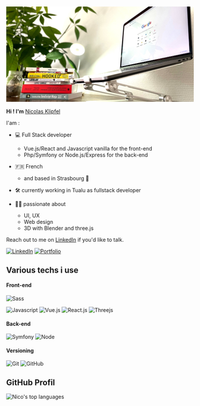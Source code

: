 ![Cover](https://github.com/Klipfel-Nicolas/Klipfel-Nicolas/blob/main/img/autodidact.jpeg)

**Hi ! I'm** [Nicolas Klipfel](https://nicolas-klipfel.fr/)

I'am :
- 💻 Full Stack developer
  - Vue.js/React and Javascript vanilla for the front-end
  - Php/Symfony or Node.js/Express for the back-end

- 🇫🇷 French 
  - and based in Strasbourg 🥨

-  🛠 currently working in Tualu as fullstack developer

-  🧑‍💻 passionate about
    -  UI, UX 
    -  Web design 
    -  3D with Blender and three.js


Reach out to me on [LinkedIn](https://www.linkedin.com/in/nicolas-klipfel/) if you'd like to talk.

[![LinkedIn](https://img.shields.io/badge/Get%20In%20Touch-LinkedIn-0077B5?style=for-the-badge&logo=linkedin&logoColor=white)](https://www.linkedin.com/in/nicolas-klipfel/)
[![Portfolio](https://img.shields.io/badge/Have%20A%20Look-Portfolio-15d8a4?style=for-the-badge&logo=pinboard&logoColor=white)](https://nicolas-klipfel.fr/) 



## Various techs i use

#### Front-end

![Sass](https://img.shields.io/badge/Sass-CC6699?style=for-the-badge&logo=sass&logoColor=white)

![Javascript](https://img.shields.io/badge/Javascript-F7DF1E?style=for-the-badge&logo=javascript&logoColor=white) ![Vue.js](https://img.shields.io/badge/Vue.js-4FC08D?style=for-the-badge&logo=vue&logoColor=white) ![React.js](https://img.shields.io/badge/React-61DAFB?style=for-the-badge&logo=react&logoColor=white) ![Threejs](https://img.shields.io/badge/threejs-black?style=for-the-badge&logo=three.js&logoColor=white)

#### Back-end

![Symfony](https://img.shields.io/badge/Symfony-000000?style=for-the-badge&logo=symfony&logoColor=white) ![Node](https://img.shields.io/badge/Node.js-339933?style=for-the-badge&logo=node.js&logoColor=white)

#### Versioning
![Git](https://img.shields.io/badge/git-%23F05033.svg?style=for-the-badge&logo=git&logoColor=white) ![GitHub](https://img.shields.io/badge/github-%23121011.svg?style=for-the-badge&logo=github&logoColor=white)

## GitHub Profil
![Nico's top languages](https://github-readme-stats.vercel.app/api/top-langs/?username=Klipfel-Nicolas)

